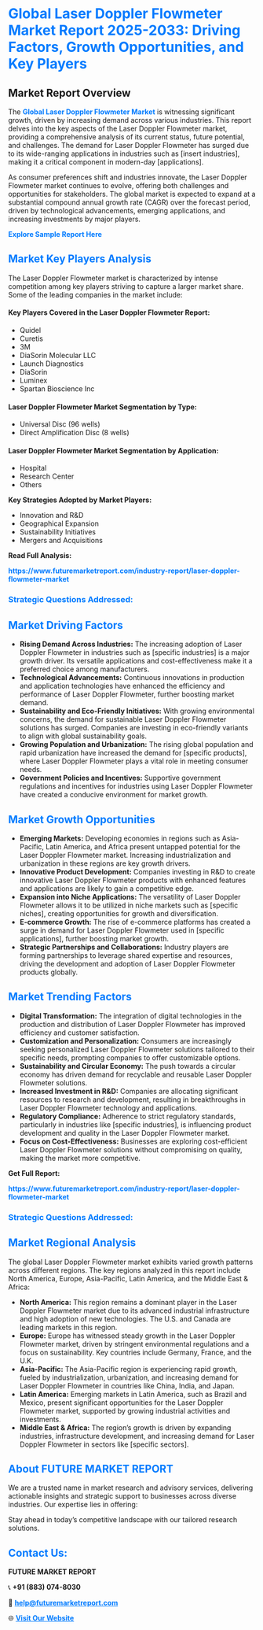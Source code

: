 <h1 style="color: #007BFF;">Global Laser Doppler Flowmeter Market Report 2025-2033: Driving Factors, Growth Opportunities, and Key Players</h1>

<section id="overview">
<h2>Market Report Overview</h2>
<p>The <a href="https://www.futuremarketreport.com/industry-report/laser-doppler-flowmeter-market" style="color: #007BFF; text-decoration: none;"><strong>Global Laser Doppler Flowmeter Market</strong></a> is witnessing significant growth, driven by increasing demand across various industries. This report delves into the key aspects of the Laser Doppler Flowmeter market, providing a comprehensive analysis of its current status, future potential, and challenges. The demand for Laser Doppler Flowmeter has surged due to its wide-ranging applications in industries such as [insert industries], making it a critical component in modern-day [applications].</p>
<p>As consumer preferences shift and industries innovate, the Laser Doppler Flowmeter market continues to evolve, offering both challenges and opportunities for stakeholders. The global market is expected to expand at a substantial compound annual growth rate (CAGR) over the forecast period, driven by technological advancements, emerging applications, and increasing investments by major players.</p>
</section>

<section id="overview">
<p><a href="https://www.futuremarketreport.com/request-sample/reportId=37421" style="color: #007BFF; text-decoration: none;"><strong>Explore Sample Report Here</strong></a></p>
</section>

<section id="key-players">
<h2 style="color: #007BFF;">Market Key Players Analysis</h2>
<p>The Laser Doppler Flowmeter market is characterized by intense competition among key players striving to capture a larger market share. Some of the leading companies in the market include:</p>
<h4>Key Players Covered in the Laser Doppler Flowmeter Report:</h4>
<ul><li>Quidel</li><li>Curetis</li><li>3M</li><li>DiaSorin Molecular LLC</li><li>Launch Diagnostics</li><li>DiaSorin</li><li>Luminex</li><li>Spartan Bioscience Inc</li></ul>
<h4>Laser Doppler Flowmeter Market Segmentation by Type:</h4>
<ul><li>Universal Disc (96 wells)</li><li>Direct Amplification Disc (8 wells)</li></ul>

<h4>Laser Doppler Flowmeter Market Segmentation by Application:</h4>
<ul><li>Hospital</li><li>Research Center</li><li>Others</li></ul>
<p><strong>Key Strategies Adopted by Market Players:</strong></p>
<ul>
<li>Innovation and R&D</li>
<li>Geographical Expansion</li>
<li>Sustainability Initiatives</li>
<li>Mergers and Acquisitions</li>
</ul>
</section>

<section>
<p><strong>Read Full Analysis: </strong></p><a href="https://www.futuremarketreport.com/industry-report/laser-doppler-flowmeter-market" style="color: #007BFF; text-decoration: none;"><strong>https://www.futuremarketreport.com/industry-report/laser-doppler-flowmeter-market</strong></a>
<h3 style="color: #007BFF;">Strategic Questions Addressed:</h3>
</section>

<section id="driving-factors">
<h2 style="color: #007BFF;">Market Driving Factors</h2>
<ul>
<li><strong>Rising Demand Across Industries:</strong> The increasing adoption of Laser Doppler Flowmeter in industries such as [specific industries] is a major growth driver. Its versatile applications and cost-effectiveness make it a preferred choice among manufacturers.</li>
<li><strong>Technological Advancements:</strong> Continuous innovations in production and application technologies have enhanced the efficiency and performance of Laser Doppler Flowmeter, further boosting market demand.</li>
<li><strong>Sustainability and Eco-Friendly Initiatives:</strong> With growing environmental concerns, the demand for sustainable Laser Doppler Flowmeter solutions has surged. Companies are investing in eco-friendly variants to align with global sustainability goals.</li>
<li><strong>Growing Population and Urbanization:</strong> The rising global population and rapid urbanization have increased the demand for [specific products], where Laser Doppler Flowmeter plays a vital role in meeting consumer needs.</li>
<li><strong>Government Policies and Incentives:</strong> Supportive government regulations and incentives for industries using Laser Doppler Flowmeter have created a conducive environment for market growth.</li>
</ul>
</section>

<section id="growth-opportunities">
<h2 style="color: #007BFF;">Market Growth Opportunities</h2>
<ul>
<li><strong>Emerging Markets:</strong> Developing economies in regions such as Asia-Pacific, Latin America, and Africa present untapped potential for the Laser Doppler Flowmeter market. Increasing industrialization and urbanization in these regions are key growth drivers.</li>
<li><strong>Innovative Product Development:</strong> Companies investing in R&D to create innovative Laser Doppler Flowmeter products with enhanced features and applications are likely to gain a competitive edge.</li>
<li><strong>Expansion into Niche Applications:</strong> The versatility of Laser Doppler Flowmeter allows it to be utilized in niche markets such as [specific niches], creating opportunities for growth and diversification.</li>
<li><strong>E-commerce Growth:</strong> The rise of e-commerce platforms has created a surge in demand for Laser Doppler Flowmeter used in [specific applications], further boosting market growth.</li>
<li><strong>Strategic Partnerships and Collaborations:</strong> Industry players are forming partnerships to leverage shared expertise and resources, driving the development and adoption of Laser Doppler Flowmeter products globally.</li>
</ul>
</section>

<section id="trending-factors">
<h2 style="color: #007BFF;">Market Trending Factors</h2>
<ul>
<li><strong>Digital Transformation:</strong> The integration of digital technologies in the production and distribution of Laser Doppler Flowmeter has improved efficiency and customer satisfaction.</li>
<li><strong>Customization and Personalization:</strong> Consumers are increasingly seeking personalized Laser Doppler Flowmeter solutions tailored to their specific needs, prompting companies to offer customizable options.</li>
<li><strong>Sustainability and Circular Economy:</strong> The push towards a circular economy has driven demand for recyclable and reusable Laser Doppler Flowmeter solutions.</li>
<li><strong>Increased Investment in R&D:</strong> Companies are allocating significant resources to research and development, resulting in breakthroughs in Laser Doppler Flowmeter technology and applications.</li>
<li><strong>Regulatory Compliance:</strong> Adherence to strict regulatory standards, particularly in industries like [specific industries], is influencing product development and quality in the Laser Doppler Flowmeter market.</li>
<li><strong>Focus on Cost-Effectiveness:</strong> Businesses are exploring cost-efficient Laser Doppler Flowmeter solutions without compromising on quality, making the market more competitive.</li>
</ul>
</section>

<section>
<p><strong>Get Full Report: </strong></p><a href="https://www.futuremarketreport.com/industry-report/laser-doppler-flowmeter-market" style="color: #007BFF; text-decoration: none;"><strong>https://www.futuremarketreport.com/industry-report/laser-doppler-flowmeter-market</strong></a>
<h3 style="color: #007BFF;">Strategic Questions Addressed:</h3>
</section>


<section id="regional-analysis">
<h2 style="color: #007BFF;">Market Regional Analysis</h2>
<p>The global Laser Doppler Flowmeter market exhibits varied growth patterns across different regions. The key regions analyzed in this report include North America, Europe, Asia-Pacific, Latin America, and the Middle East & Africa:</p>
<ul>
<li><strong>North America:</strong> This region remains a dominant player in the Laser Doppler Flowmeter market due to its advanced industrial infrastructure and high adoption of new technologies. The U.S. and Canada are leading markets in this region.</li>
<li><strong>Europe:</strong> Europe has witnessed steady growth in the Laser Doppler Flowmeter market, driven by stringent environmental regulations and a focus on sustainability. Key countries include Germany, France, and the U.K.</li>
<li><strong>Asia-Pacific:</strong> The Asia-Pacific region is experiencing rapid growth, fueled by industrialization, urbanization, and increasing demand for Laser Doppler Flowmeter in countries like China, India, and Japan.</li>
<li><strong>Latin America:</strong> Emerging markets in Latin America, such as Brazil and Mexico, present significant opportunities for the Laser Doppler Flowmeter market, supported by growing industrial activities and investments.</li>
<li><strong>Middle East & Africa:</strong> The region’s growth is driven by expanding industries, infrastructure development, and increasing demand for Laser Doppler Flowmeter in sectors like [specific sectors].</li>
</ul>
</section>

<footer>
<h2 style="color: #007BFF;">About FUTURE MARKET REPORT</h2>
<p>We are a trusted name in market research and advisory services, delivering actionable insights and strategic support to businesses across diverse industries. Our expertise lies in offering:</p>

<p>Stay ahead in today’s competitive landscape with our tailored research solutions.</p>

<h2 style="color: #007BFF;">Contact Us:</h2>
<p><strong>FUTURE MARKET REPORT</strong></p>
<p>📞 <strong>+91 (883) 074-8030</strong></p>
<p>📧 <strong><a href="mailto:help@futuremarketreport.com" style="color: #007BFF;">help@futuremarketreport.com</a></strong></p>
<p>🌐 <strong><a href="https://www.futuremarketreport.com/" style="color: #007BFF;">Visit Our Website</a></strong></p>
</footer>